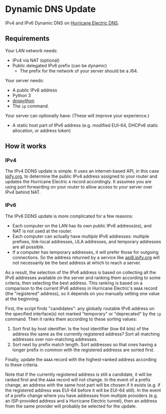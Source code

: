 # Dynamic DNS Update

IPv4 and IPv6 Dynamic DNS on [Hurricane Electric DNS](https://dns.he.net/).

## Requirements

Your LAN network needs:

* IPv4 via NAT (optional)
* Public delegated IPv6 prefix (can be dynamic)
  - The prefix for the network of your server should be a /64.

Your server needs:

* A public IPv6 address
* Python 3
* [dnspython](https://dnspython.readthedocs.io/en/latest/)
* The `ip` command.

Your server can optionally have: (These will improve your experience.)

* A static host part of IPv6 address (e.g. modified EUI-64, DHCPv6 static allocation, or address token)

## How it works

### IPv4

The IPv4 DDNS update is simple. It uses an internet-based API, in this case [ipify.org](https://ipify.org), 
to determine the public IPv4 address assigned to your router and updates the Hurricane Electric `A` record accordingly. 
It assumes you are using port forwarding on your router to allow access to your server over IPv4 behind NAT.

### IPv6

The IPv6 DDNS update is more complicated for a few reasons:

* Each computer on the LAN has its own public IPv6 address(es), and NAT is not used at the router.
* Each computer can actually have *multiple* IPv6 addresses: multiple prefixes, link-local addresses, ULA addresses,
and temporary addresses are all possible.
* If a computer has temporary addresses, it will prefer those for outgoing connections. So the address returned by
a service like [api6.ipify.org](https://api6.ipify.org) will not necessarily be the best address at which to reach a server.

As a result, the selection of the IPv6 address is based on collecting all the IPv6 addresses available on the server and
ranking them according to some criteria, then selecting the best address. This ranking is based on a comparison to
the current IPv6 address in Hurricane Electric's `AAAA` record (the "registered" address), so it depends on you manually 
setting one value at the beginning.

First, the script finds "candidates": any globally routable IPv6 address on the specified interface(s) not marked 
"temporary" or "deprecated" by the `ip` command. Then it ranks them according to these sorting values:

1. Sort first by host identifier. Is the host identifier (low 64 bits) of the address the same as the currently registered
address? Sort all matching addresses over non-matching addresses.
2. Sort next by prefix match length. Sort addresses so that ones having a longer prefix in common with the registered addresss
are sorted first.

Finally, update the `AAAA` record with the highest-ranked address according to these criteria.

Note that if the currently registered address is still a candidate, it will be ranked first and the `AAAA` record
will not change. In the event of a prefix change, an address with the same host part will be chosen if it exists
(e.g. if the registered address was EUI-64 before it will be EUI-64 still). In the event of a prefix change where
you have addresses from multiple providers (e.g. an ISP-provided address and a Hurricane Electric tunnel), then
an address from the same provider will probably be selected for the update.
